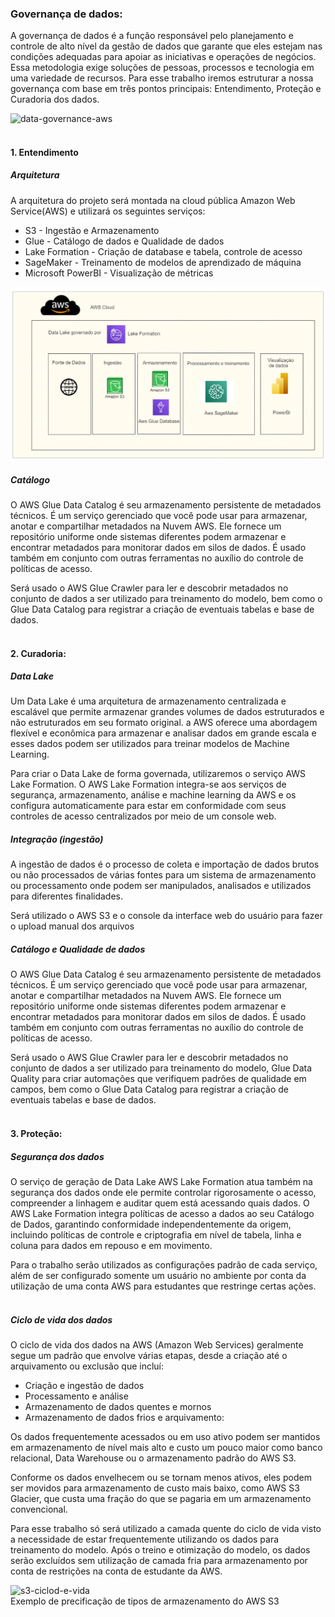 ### Governança de dados:

A governança de dados é a função responsável pelo planejamento e controle de alto nível da gestão de dados que garante que eles estejam nas condições adequadas para apoiar as iniciativas e operações de negócios. Essa metodologia exige soluções de pessoas, processos e tecnologia em uma variedade de recursos. Para esse trabalho iremos estruturar a nossa governança com base em três pontos principais: Entendimento, Proteção e  Curadoria dos dados.

![data-governance-aws](https://d1.awsstatic.com/DataGovCircle.b5af9c5c3ca8cad21dfbbce119d34c78fa7827be.png)
<br>
<br>

#### 1. Entendimento


##### Arquitetura


A arquitetura do projeto será montada na cloud pública Amazon Web Service(AWS) e utilizará os seguintes serviços:

* S3 - Ingestão e Armazenamento
* Glue - Catálogo de dados e Qualidade de dados
* Lake Formation - Criação de database e tabela, controle de acesso
* SageMaker - Treinamento de modelos de aprendizado de máquina
* Microsoft PowerBI  - Visualização de métricas

![arquitetura](https://github.com/Tecnologia-em-Banco-de-Dados-PUC-Minas/eixo5_grupo3_20241/blob/main/projeto/ext/arquteturap5)


##### Catálogo

O AWS Glue Data Catalog é seu armazenamento persistente de metadados técnicos. É um serviço gerenciado que você pode usar para armazenar, anotar e compartilhar metadados na Nuvem AWS.  Ele fornece um repositório uniforme onde sistemas diferentes podem armazenar e encontrar metadados para monitorar dados em silos de dados. É usado também em conjunto com outras ferramentas no auxílio do controle de políticas de acesso. 

Será usado o AWS Glue Crawler para ler e descobrir metadados no conjunto de dados a ser utilizado para treinamento do modelo, bem como o Glue Data Catalog para registrar a criação de eventuais tabelas e base de dados. 
<br>
<br>


#### 2. Curadoria:


##### Data Lake

Um Data Lake  é uma arquitetura de armazenamento centralizada e escalável que permite armazenar grandes volumes de dados estruturados e não estruturados em seu formato original. a AWS oferece uma abordagem flexível e econômica para armazenar e analisar dados em grande escala e esses dados podem ser utilizados para treinar modelos de Machine Learning. 

Para criar o Data Lake de forma governada, utilizaremos o serviço AWS Lake Formation. O AWS Lake Formation integra-se aos serviços de segurança, armazenamento, análise e machine learning da AWS e os configura automaticamente para estar em conformidade com seus controles de acesso centralizados por meio de um console web. 


##### Integração (ingestão)

A ingestão de dados é o processo de coleta e importação de dados brutos ou não processados de várias fontes para um sistema de armazenamento ou processamento onde podem ser manipulados, analisados e utilizados para diferentes finalidades.

Será utilizado o AWS S3 e o console da interface web do usuário para fazer o upload manual dos arquivos


##### Catálogo e Qualidade de dados

O AWS Glue Data Catalog é seu armazenamento persistente de metadados técnicos. É um serviço gerenciado que você pode usar para armazenar, anotar e compartilhar metadados na Nuvem AWS.  Ele fornece um repositório uniforme onde sistemas diferentes podem armazenar e encontrar metadados para monitorar dados em silos de dados. É usado também em conjunto com outras ferramentas no auxílio do controle de políticas de acesso. 

Será usado o AWS Glue Crawler para ler e descobrir metadados no conjunto de dados a ser utilizado para treinamento do modelo, Glue Data Quality para criar automações que verifiquem padrões de qualidade em campos, bem como o Glue Data Catalog para registrar a criação de eventuais tabelas e base de dados. 
<br>
<br>

 
#### 3. Proteção:


##### Segurança dos dados

O serviço de geração de Data Lake AWS Lake Formation atua também na segurança dos dados onde ele permite controlar rigorosamente o acesso, compreender a linhagem e auditar quem está acessando quais dados. O AWS Lake Formation integra políticas de acesso a dados ao seu Catálogo de Dados, garantindo conformidade independentemente da origem, incluindo políticas de controle e criptografia em nível de tabela, linha e coluna para dados em repouso e em movimento.

Para o trabalho serão utilizados as configurações padrão de cada serviço, além de ser configurado somente um usuário no ambiente por conta da utilização de uma conta AWS para estudantes que restringe certas ações. 
<br>
<br>

##### Ciclo de vida dos dados 

O ciclo de vida dos dados na AWS (Amazon Web Services) geralmente segue um padrão que envolve várias etapas, desde a criação até o arquivamento ou exclusão que incluí:

* Criação e ingestão de dados
* Processamento e análise
* Armazenamento de dados quentes e mornos
* Armazenamento de dados frios e arquivamento:

Os dados frequentemente acessados ou em uso ativo podem ser mantidos em armazenamento de nível mais alto e custo um pouco maior como banco relacional, Data Warehouse ou o armazenamento padrão do AWS S3. 

Conforme os dados envelhecem ou se tornam menos ativos, eles podem ser movidos para armazenamento de custo mais baixo, como AWS S3 Glacier, que custa uma fração do que se pagaria em um armazenamento convencional. 
<br>  

Para esse trabalho só será utilizado a camada quente do ciclo de vida visto a necessidade de estar frequentemente utilizando os dados para treinamento do modelo. Após o treino e otimização do modelo, os dados serão excluídos sem utilização de camada fria para armazenamento por conta de restrições na conta de estudante da AWS.

![s3-ciclod-e-vida](https://miro.medium.com/v2/resize:fit:640/format:webp/1*PZryXkcXoVj99unK-XNqUA.png)
<br>
Exemplo de precificação de tipos de armazenamento do AWS S3
